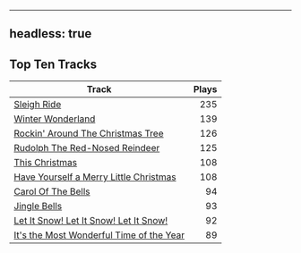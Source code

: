 
---
headless: true
---

## Top Ten Tracks

| Track | Plays |
| --- |  ---: |
|[Sleigh Ride](/songs/sleigh-ride)| 235|
|[Winter Wonderland](/songs/winter-wonderland)| 139|
|[Rockin' Around The Christmas Tree](/songs/rockin-around-the-christmas-tree)| 126|
|[Rudolph The Red-Nosed Reindeer](/songs/rudolph-the-red-nosed-reindeer)| 125|
|[This Christmas](/songs/this-christmas)| 108|
|[Have Yourself a Merry Little Christmas](/songs/have-yourself-a-merry-little-christmas)| 108|
|[Carol Of The Bells](/songs/carol-of-the-bells)| 94|
|[Jingle Bells](/songs/jingle-bells)| 93|
|[Let It Snow! Let It Snow! Let It Snow!](/songs/let-it-snow-let-it-snow-let-it-snow)| 92|
|[It's the Most Wonderful Time of the Year](/songs/its-the-most-wonderful-time-of-the-year)| 89|

